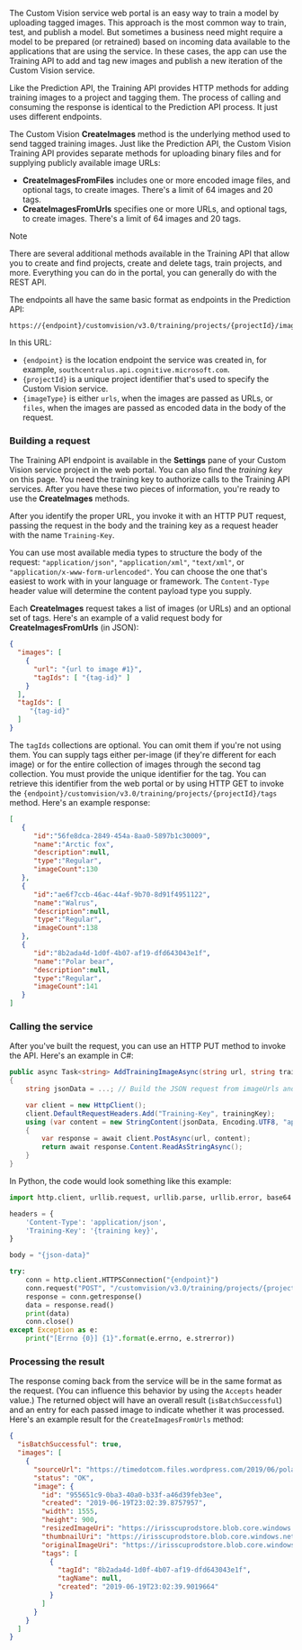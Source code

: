 The Custom Vision service web portal is an easy way to train a model by uploading tagged images. This approach is the most common way to train, test, and publish a model. But sometimes a business need might require a model to be prepared (or retrained) based on incoming data available to the applications that are using the service. In these cases, the app can use the Training API to add and tag new images and publish a new iteration of the Custom Vision service.

Like the Prediction API, the Training API provides HTTP methods for adding   training images to a project and tagging them. The process of calling and consuming the response is identical to the Prediction API process. It just uses different endpoints.

The Custom Vision **CreateImages** method is the underlying method used to send tagged training images. Just like the Prediction API, the Custom Vision Training API provides separate methods for uploading binary files and for supplying publicly available image URLs:

- **CreateImagesFromFiles** includes one or more encoded image files, and optional tags, to create images. There's a limit of 64 images and 20 tags.
- **CreateImagesFromUrls** specifies one or more URLs, and optional tags, to create images. There's a limit of 64 images and 20 tags.

> [!NOTE]
> There are several additional methods available in the Training API that allow you to create and find projects, create and delete tags, train projects, and more. Everything you can do in the portal, you can generally do with the REST API.

The endpoints all have the same basic format as endpoints in the Prediction API:

```text
https://{endpoint}/customvision/v3.0/training/projects/{projectId}/images/{imageType}
```

In this URL:

- `{endpoint}` is the location endpoint the service was created in, for example, `southcentralus.api.cognitive.microsoft.com`.
- `{projectId}` is a unique project identifier that's used to specify the Custom Vision service.
- `{imageType}` is either `urls`, when the images are passed as URLs, or `files`, when the images are passed as encoded data in the body of the request.

### Building a request

The Training API endpoint is available in the **Settings** pane of your Custom Vision service project in the web portal. You can also find the *training key* on this page. You need the training key to authorize calls to the Training API services. After you have these two pieces of information, you're ready to use the **CreateImages** methods.

After you identify the proper URL, you invoke it with an HTTP PUT request, passing the request in the body and the training key as a request header with the name `Training-Key`.

You can use most available media types to structure the body of the request: `"application/json"`, `"application/xml"`, `"text/xml"`, or `"application/x-www-form-urlencoded"`. You can choose the one that's easiest to work with in your language or framework. The `Content-Type` header value will determine the content payload type you supply.

Each **CreateImages** request takes a list of images (or URLs) and an optional set of tags. Here's an example of a valid request body for **CreateImagesFromUrls** (in JSON):

```json
{
  "images": [
    {
      "url": "{url to image #1}",
      "tagIds": [ "{tag-id}" ]
    }
  ],
  "tagIds": [
     "{tag-id}"
  ]
}
```

The `tagIds` collections are optional. You can omit them if you're not using them. You can supply tags either per-image (if they're different for each image) or for the entire collection of images through the second tag collection. You must provide the unique identifier for the tag. You can retrieve this identifier from the web portal or by using HTTP GET to invoke the `{endpoint}/customvision/v3.0/training/projects/{projectId}/tags` method. Here's an example response:

```json
[
   {
      "id":"56fe8dca-2849-454a-8aa0-5897b1c30009",
      "name":"Arctic fox",
      "description":null,
      "type":"Regular",
      "imageCount":130
   },
   {
      "id":"ae6f7ccb-46ac-44af-9b70-8d91f4951122",
      "name":"Walrus",
      "description":null,
      "type":"Regular",
      "imageCount":138
   },
   {
      "id":"8b2ada4d-1d0f-4b07-af19-dfd643043e1f",
      "name":"Polar bear",
      "description":null,
      "type":"Regular",
      "imageCount":141
   }
]
```

### Calling the service

After you've built the request, you can use an HTTP PUT method to invoke the API. Here's an example in C#:

```csharp
public async Task<string> AddTrainingImageAsync(string url, string trainingKey, string[] imageUrls, string[] tags)
{
    string jsonData = ...; // Build the JSON request from imageUrls and tags.

    var client = new HttpClient();
    client.DefaultRequestHeaders.Add("Training-Key", trainingKey);
    using (var content = new StringContent(jsonData, Encoding.UTF8, "application/json");)
    {
        var response = await client.PostAsync(url, content);
        return await response.Content.ReadAsStringAsync();
    }
}
```

In Python, the code would look something like this example:

```python
import http.client, urllib.request, urllib.parse, urllib.error, base64

headers = {
    'Content-Type': 'application/json',
    'Training-Key': '{training key}',
}

body = "{json-data}"

try:
    conn = http.client.HTTPSConnection("{endpoint}")
    conn.request("POST", "/customvision/v3.0/training/projects/{projectId}/images/urls", body, headers)
    response = conn.getresponse()
    data = response.read()
    print(data)
    conn.close()
except Exception as e:
    print("[Errno {0}] {1}".format(e.errno, e.strerror))
```

### Processing the result

The response coming back from the service will be in the same format as the request. (You can influence this behavior by using the `Accepts` header value.) The returned object will have an overall result (`isBatchSuccessful`) and an entry for each passed image to indicate whether it was processed. Here's an example result for the `CreateImagesFromUrls` method:

```json
{
  "isBatchSuccessful": true,
  "images": [
    {
      "sourceUrl": "https://timedotcom.files.wordpress.com/2019/06/polar-bear-in-siberia.jpg",
      "status": "OK",
      "image": {
        "id": "955651c9-0ba3-40a0-b33f-a46d39feb3ee",
        "created": "2019-06-19T23:02:39.8757957",
        "width": 1555,
        "height": 900,
        "resizedImageUri": "https://irisscuprodstore.blob.core.windows.net/i-586008f52d8e4e4aabb466127e96a4f4/i-955651c90ba340a0b33fa46d39feb3ee?sv=2017-04-17&sr=b&sig=JfzNzS3%2B1qKKHLnfDK%2Fcuh5FDPFPxRSHZsSnz%2Bri4II%3D&se=2019-06-20T23%3A02%3A39Z&sp=r",
        "thumbnailUri": "https://irisscuprodstore.blob.core.windows.net/i-586008f52d8e4e4aabb466127e96a4f4/t-955651c90ba340a0b33fa46d39feb3ee?sv=2017-04-17&sr=b&sig=3udivyZu%2BGtgT5%2BqX6iCDTYT8TxvBiAzKk2WJV3dFzU%3D&se=2019-06-20T23%3A02%3A39Z&sp=r",
        "originalImageUri": "https://irisscuprodstore.blob.core.windows.net/i-586008f52d8e4e4aabb466127e96a4f4/o-955651c90ba340a0b33fa46d39feb3ee?sv=2017-04-17&sr=b&sig=bWJjIM5aBcAdx3LS5EsZGLdRmK5B%2BE%2BShzSbJD7LZLU%3D&se=2019-06-20T23%3A02%3A39Z&sp=r",
        "tags": [
          {
            "tagId": "8b2ada4d-1d0f-4b07-af19-dfd643043e1f",
            "tagName": null,
            "created": "2019-06-19T23:02:39.9019664"
          }
        ]
      }
    }
  ]
}
```